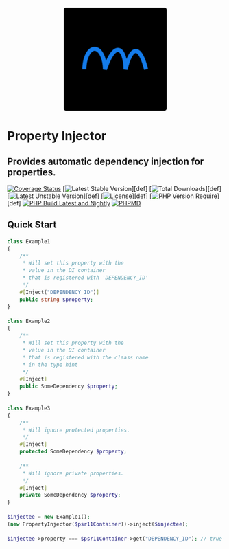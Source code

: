 <p align="center">
    <img width="240" src="./phpolar.svg" />
</p>

# Property Injector

## Provides automatic dependency injection for properties.

[![Coverage Status](https://coveralls.io/repos/github/phpolar/property-injector/badge.svg?branch=main)](https://coveralls.io/repos/github/phpolar/property-injector/badge.svg?branch=main) [![Latest Stable Version](http://poser.pugx.org/phpolar/property-injector/v)][def] [![Total Downloads](http://poser.pugx.org/phpolar/property-injector/downloads)][def] [![Latest Unstable Version](http://poser.pugx.org/phpolar/property-injector/v/unstable)][def] [![License](http://poser.pugx.org/phpolar/property-injector/license)][def] [![PHP Version Require](http://poser.pugx.org/phpolar/property-injector/require/php)][def] [![PHP Build Latest and Nightly](https://github.com/phpolar/property-injector/actions/workflows/php-latest.yml/badge.svg)](https://github.com/phpolar/property-injector/actions/workflows/php-latest.yml) [![PHPMD](https://github.com/phpolar/property-injector/actions/workflows/phpmd.yml/badge.svg)](https://github.com/phpolar/property-injector/actions/workflows/phpmd.yml)

## Quick Start

```php
class Example1
{
    /**
     * Will set this property with the
     * value in the DI container
     * that is registered with 'DEPENDENCY_ID'
     */
    #[Inject("DEPENDENCY_ID")]
    public string $property;
}

class Example2
{
    /**
     * Will set this property with the
     * value in the DI container
     * that is registered with the claass name
     * in the type hint
     */
    #[Inject]
    public SomeDependency $property;
}

class Example3
{
    /**
     * Will ignore protected properties.
     */
    #[Inject]
    protected SomeDependency $property;

    /**
     * Will ignore private properties.
     */
    #[Inject]
    private SomeDependency $property;
}

$injectee = new Example1();
(new PropertyInjector($psr11Container))->inject($injectee);

$injectee->property === $psr11Container->get("DEPENDENCY_ID"); // true
```